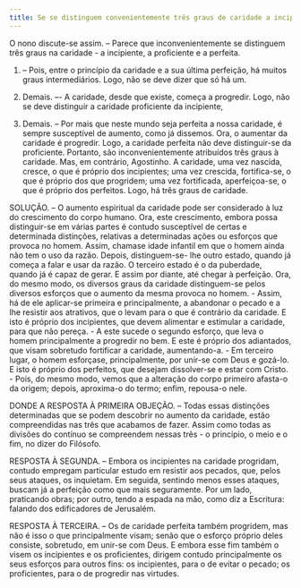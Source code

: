```yaml
---
title: Se se distinguem convenientemente três graus de caridade a incipiente, a proficiente e a perfeita
---
```


O nono discute-se assim. – Parece que inconvenientemente se distinguem três graus na caridade - a incipiente, a proficiente e a perfeita.  

1. – Pois, entre o princípio da caridade e a sua última perfeição, há muitos graus intermediários. Logo, não se deve dizer que só há um.  

2. Demais. –- A caridade, desde que existe, começa a progredir. Logo, não se deve distinguir a caridade proficiente da incipiente,  

3. Demais. – Por mais que neste mundo seja perfeita a nossa caridade, é sempre susceptível de aumento, como já dissemos. Ora, o aumentar da caridade é progredir. Logo, a caridade perfeita não deve distinguir-se da proficiente. Portanto, são inconvenientemente atribuídos três graus à caridade.  Mas, em contrário, Agostinho. A caridade, uma vez nascida, cresce, o que é próprio dos incipientes; uma vez crescida, fortifica-se, o que é próprio dos que progridem; uma vez fortificada, aperfeiçoa-se, o que é próprio dos perfeitos. Logo, há três graus de caridade. 

SOLUÇÃO. – O aumento espiritual da caridade pode ser considerado à luz do crescimento do corpo humano. Ora, este crescimento, embora possa distinguir-se em várias partes é contudo susceptível de certas e determinada distinções, relativas a determinadas ações ou esforços que provoca no homem. Assim, chamase idade infantil em que o homem ainda não tem o uso da razão. Depois, distinguem-se- lhe outro estado, quando já começa a falar e usar da razão. O terceiro estado é o da puberdade, quando já é capaz de gerar. E assim por diante, até chegar à perfeição. Ora, do mesmo modo, os diversos graus da caridade distinguem-se pelos diversos esforços que o aumento da mesma provoca no homem. - Assim, há de ele aplicar-se primeira e principalmente, a abandonar o pecado e a lhe resistir aos atrativos, que o levam para o que é contrário da caridade. E isto é próprio dos incipientes, que devem alimentar e estimular a caridade, para que não pereça. - A este sucede o segundo esforço, que leva o homem principalmente a progredir no bem. E este é próprio dos adiantados, que visam sobretudo fortificar a caridade, aumentando-a. - Em terceiro lugar, o homem esforçase, principalmente, por unir-se com Deus e gozá-lo. E isto é próprio dos perfeitos, que desejam dissolver-se e estar com Cristo. - Pois, do mesmo modo, vemos que a alteração do corpo primeiro afasta-o da origem; depois, aproxima-o do termo; enfim, repousa-o nele.  

DONDE A RESPOSTA À PRIMEIRA OBJEÇÃO. – Todas essas distinções determinadas que se podem descobrir no aumento da caridade, estão compreendidas nas três que acabamos de fazer. Assim como todas as divisões do contínuo se compreendem nessas três - o princípio, o meio e o fim, no dizer do Filósofo.  

RESPOSTA À SEGUNDA. – Embora os incipientes na caridade progridam, contudo empregam particular estudo em resistir aos pecados, que, pelos seus ataques, os inquietam. Em seguida, sentindo menos esses ataques, buscam já a perfeição como que mais seguramente. Por um lado, praticando obras; por outro, tendo a espada na mão, como diz a Escritura: falando dos edificadores de Jerusalém.  

RESPOSTA À TERCEIRA. – Os de caridade perfeita também progridem, mas não é isso o que principalmente visam; senão que o esforço próprio deles consiste, sobretudo, em unir-se com Deus. E embora esse fim também o visem os incipientes e os proficientes, dirigem contudo principalmente os seus esforços para outros fins: os incipientes, para o de evitar o pecado; os proficientes, para o de progredir nas virtudes.